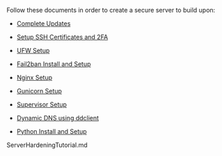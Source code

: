 Follow these documents in order to create a secure server to build upon:

- [Complete Updates](Updates.md)

- [Setup SSH Certificates and 2FA](SSHCertAuthAnd2FA.md)

- [UFW Setup](UFWSetup.md)

- [Fail2ban Install and Setup](Fail2BanInstall.md)

- [Nginx Setup](NginxSetup.md)

- [Gunicorn Setup](GunicornSetup.md)

- [Supervisor Setup](SupervisorSetup.md)

- [Dynamic DNS using ddclient](ddclientSetup.md)

- [Python Install and Setup](PythonSetup.md)






ServerHardeningTutorial.md
